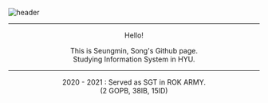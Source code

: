 ![header](https://capsule-render.vercel.app/api?type=transparent&color=auto&height=300&section=header&text=Seungmin,%20Song&fontSize=90&fontColor=42F9F9)

- - -   



<div align="center">
  Hello!   
  
  This is Seungmin, Song's Github page.  
  Studying Information System in HYU.
  - - -
  2020 - 2021 : Served as SGT in ROK ARMY.  
  (2 GOPB, 38IB, 15ID)
</div>
